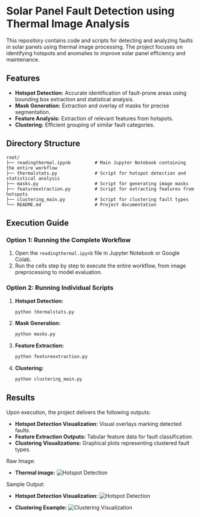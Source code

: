 # Solar Panel Fault Detection using Thermal Image Analysis

This repository contains code and scripts for detecting and analyzing faults in solar panels using thermal image processing. The project focuses on identifying hotspots and anomalies to improve solar panel efficiency and maintenance.

## Features
- **Hotspot Detection:** Accurate identification of fault-prone areas using bounding box extraction and statistical analysis.
- **Mask Generation:** Extraction and overlay of masks for precise segmentation.
- **Feature Analysis:** Extraction of relevant features from hotspots.
- **Clustering:** Efficient grouping of similar fault categories.

## Directory Structure
```
root/
├── readingthermal.ipynb         # Main Jupyter Notebook containing the entire workflow
├── thermalstats.py              # Script for hotspot detection and statistical analysis
├── masks.py                     # Script for generating image masks
├── featureextraction.py         # Script for extracting features from hotspots
├── clustering_main.py           # Script for clustering fault types
└── README.md                    # Project documentation
```

## Execution Guide
### Option 1: Running the Complete Workflow
1. Open the `readingthermal.ipynb` file in Jupyter Notebook or Google Colab.
2. Run the cells step by step to execute the entire workflow, from image preprocessing to model evaluation.

### Option 2: Running Individual Scripts
1. **Hotspot Detection:**
   ```bash
   python thermalstats.py
   ```
2. **Mask Generation:**
   ```bash
   python masks.py
   ```
3. **Feature Extraction:**
   ```bash
   python featureextraction.py
   ```
4. **Clustering:**
   ```bash
   python clustering_main.py
   ```

## Results
Upon execution, the project delivers the following outputs:
- **Hotspot Detection Visualization:** Visual overlays marking detected faults.
- **Feature Extraction Outputs:** Tabular feature data for fault classification.
- **Clustering Visualizations:** Graphical plots representing clustered fault types.

Raw Image:
- **Thermal image:**
  ![Hotspot Detection]("C:\Users\ansha\Downloads\042R_raw.jpg")

Sample Output:
- **Hotspot Detection Visualization:**
  ![Hotspot Detection]("C:\Users\ansha\Downloads\042R_blended.jpg")

- **Clustering Example:**
  ![Clustering Visualization]("C:\Users\ansha\Downloads\042R_clustered.jpg")
